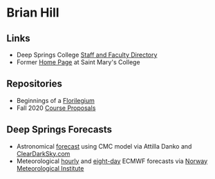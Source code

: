 # Brian Hill

## Links

* Deep Springs College [Staff and Faculty Directory](https://www.deepsprings.edu/staff-faculty-directory/)
* Former [Home Page](http://physics.stmarys-ca.edu/faculty/brianhill/index.html) at Saint Mary's College

##  Repositories

* Beginnings of a [Florilegium](./florilegium/)
* Fall 2020 [Course Proposals](https://observatree.github.io/course-proposals/)

## Deep Springs Forecasts

* Astronomical [forecast](https://www.cleardarksky.com/c/DpSprObCAkey.html?1) using CMC model via Attilla Danko and [ClearDarkSky.com](https://www.cleardarksky.com)
* Meteorological [hourly](https://www.yr.no/place/USA/California/Deep_Springs/hour_by_hour_detailed.html) and [eight-day](https://www.yr.no/place/USA/California/Deep_Springs/long.html) ECMWF forecasts via [Norway Meteorological Institute](https://www.yr.no/en)
